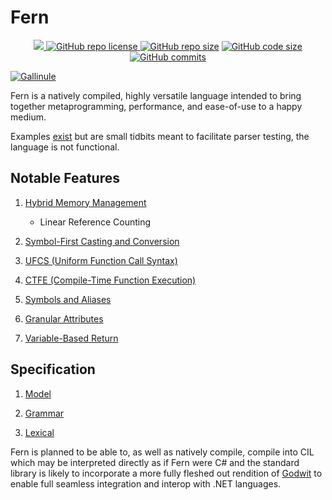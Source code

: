 # Fern
<p align = "center">
  <a href="https://github.com/cetio/fern/actions/workflows/d.yml"> <img src="https://github.com/cetio/fern/actions/workflows/d.yml/badge.svg"> </a>
  <a href="https://raw.githubusercontent.com/cetio/fern/main/LICENSE.txt"> <img src="https://img.shields.io/github/license/cetio/fern.svg" alt="GitHub repo license"/> </a>
  <a href="https://github.com/cetio/fern"><img src="https://img.shields.io/github/repo-size/cetio/fern.svg" alt="GitHub repo size"/></a>
  <a href="https://github.com/cetio/fern"><img src="https://img.shields.io/github/languages/code-size/cetio/fern.svg" alt="GitHub code size"/></a>
  <a href="https://github.com/cetio/fern"><img src="https://img.shields.io/github/commit-activity/t/cetio/fern.svg" alt="GitHub commits"/></a>
  
  
</center>

[![Gallinule](https://img.shields.io/badge/Gallinule-2ea44f?style=for-the-badge&logo=github)](https://github.com/cetio/gallinule)

Fern is a natively compiled, highly versatile language intended to bring together metaprogramming, performance, and ease-of-use to a happy medium.

Examples [exist](examples) but are small tidbits meant to facilitate parser testing, the language is not functional.

## Notable Features

1. [Hybrid Memory Management](spec/model.md#memory-management)
    - Linear Reference Counting

2. [Symbol-First Casting and Conversion](spec/model.md#casts-and-conversions)
3. [UFCS (Uniform Function Call Syntax)](spec/model.md#ufcs)
4. [CTFE (Compile-Time Function Execution)](spec/model.md#ctfe)
5. [Symbols and Aliases](spec/grammar.md#symbols-and-aliases)
6. [Granular Attributes](spec/grammar.md#attributes)
7. [Variable-Based Return](spec/grammar.md#functions)

## Specification

1. [Model](spec/model.md)

2. [Grammar](spec/grammar.md)
3. [Lexical](spec/lexical.md)

Fern is planned to be able to, as well as natively compile, compile into CIL which may be interpreted directly as if Fern were C# and the standard library is likely to incorporate a more fully fleshed out rendition of [Godwit](https://github.com/cetio/godwit) to enable full seamless integration and interop with .NET languages.
